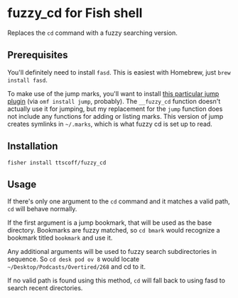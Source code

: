 # fuzzy_cd for Fish shell

Replaces the `cd` command with a fuzzy searching version.

## Prerequisites

You'll definitely need to install `fasd`. This is easiest with Homebrew, just `brew install fasd`.

To make use of the jump marks, you'll want to install [this particular jump plugin](https://github.com/oh-my-fish/plugin-jump) (via `omf install jump`, probably). The `__fuzzy_cd` function doesn't actually use it for jumping, but my replacement for the `jump` function does not include any functions for adding or listing marks. This version of jump creates symlinks in `~/.marks`, which is what fuzzy cd is set up to read.

## Installation

	fisher install ttscoff/fuzzy_cd

## Usage

If there's only one argument to the `cd` command and it matches a valid path, `cd` will behave normally.

If the first argument is a jump bookmark, that will be used as the base directory. Bookmarks are fuzzy matched, so `cd bmark` would recognize a bookmark titled `bookmark` and use it.

Any additional arguments will be used to fuzzy search subdirectories in sequence. So `cd desk pod ov 8` would locate `~/Desktop/Podcasts/Overtired/268` and cd to it.

If no valid path is found using this method, `cd` will fall back to using fasd to search recent directories.
